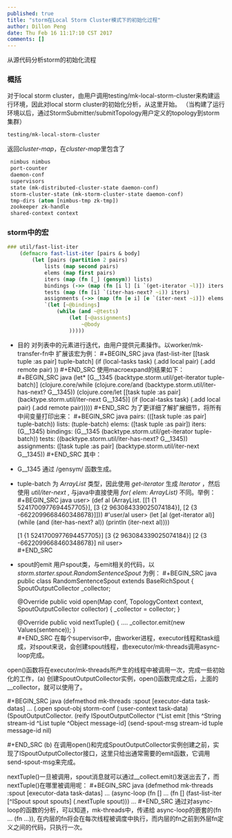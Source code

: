 ```yaml
---
published: true
title: "storm在Local Storm Cluster模式下的初始化过程"
author: Dillon Peng
date: Thu Feb 16 11:17:10 CST 2017
comments: []
---
```

从源代码分析storm的初始化流程

### 概括
对于local storm cluster，由用户调用testing/mk-local-storm-cluster来构建运行环境，因此对local storm cluster的初始化分析，从这里开始。
（当构建了运行环境以后，通过StormSubmitter/submitTopology用户定义的topology到storm集群）
```clojure
testing/mk-local-storm-cluster
```
返回*cluster-map*，在*cluster-map*里包含了
```clojure
 nimbus nimbus
 port-counter
 daemon-conf
 supervisors 
 state (mk-distributed-cluster-state daemon-conf)
 storm-cluster-state (mk-storm-cluster-state daemon-conf)
 tmp-dirs (atom [nimbus-tmp zk-tmp])
 zookeeper zk-handle
 shared-context context
```

### storm中的宏

```clojure
### util/fast-list-iter 
	(defmacro fast-list-iter [pairs & body]
		(let [pairs (partition 2 pairs)
			lists (map second pairs)
			elems (map first pairs)
			iters (map (fn [_] (gensym)) lists)
			bindings (->> (map (fn [i l] [i `(get-iterator ~l)]) iters lists) (apply concat))
			tests (map (fn [i] `(iter-has-next? ~i)) iters)
			assignments (->> (map (fn [e i] [e `(iter-next ~i)]) elems iters) (apply concat))]
			`(let [~@bindings]
				(while (and ~@tests)
					(let [~@assignments]
						~@body
					)))))
```
- 目的 
对列表中的元素进行迭代，由用户提供元素操作。以worker/mk-transfer-fn中
扩展该宏为例：
#+BEGIN_SRC java
	(fast-list-iter [[task tuple :as pair] tuple-batch]
        (if (local-tasks task)
            (.add local pair)
				(.add remote pair)
			))
#+END_SRC
使用macroexpand的结果如下：
#+BEGIN_SRC java
	(let* [G__1345 (backtype.storm.util/get-iterator tuple-batch)] 
		(clojure.core/while (clojure.core/and (backtype.storm.util/iter-has-next? G__1345)) 
			(clojure.core/let [[task tuple :as pair]
		(backtype.storm.util/iter-next G__1345)] 
			(if (local-tasks task) (.add local pair) (.add remote pair)))))
#+END_SRC
为了更详细了解扩展细节，将所有中间变量打印出来：
#+BEGIN_SRC java
	pairs:  (([task tuple :as pair] tuple-batch))
	lists:  (tuple-batch)
	elems:  ([task tuple :as pair])
	iters:  (G__1345)
	bindings:  (G__1345 (backtype.storm.util/get-iterator tuple-batch))
	tests:  ((backtype.storm.util/iter-has-next? G__1345))
	assignments:  ([task tuple :as pair] (backtype.storm.util/iter-next G__1345))
#+END_SRC
其中：

 - G__1345 通过 /gensym/ 函数生成。
 - tuple-batch 为 *ArrayList* 类型，因此使用 *get-iterator* 生成 *Iterator* ，然后使用 *util/iter-next* , 与java中直接使用 *for( elem: ArrayList)* 不同。举例：
  #+BEGIN_SRC java
	  user> (def al (ArrayList. [[1 {1 5241700977694457705}], [3 {2 963084339025074184}], [2 {3 -6622099668460348678}]]))
	  #'user/al
	  user> (let [al (get-iterator al)] (while (and (iter-has-next? al))
				    (println (iter-next al))))
					      
     [1 {1 5241700977694457705}]
	 [3 {2 963084339025074184}]
	 [2 {3 -6622099668460348678}]
	 nil
	 user>   
  #+END_SRC

* spout的emit
用户spout类，与emit相关的代码，以 *storm.starter.spout.RandomSentenceSpout* 为例：
#+BEGIN_SRC java
	public class RandomSentenceSpout extends BaseRichSpout {
		SpoutOutputCollector _collector;
			    

    @Override
    public void open(Map conf, TopologyContext context, SpoutOutputCollector collector) {
        _collector = collector;
    }

    @Override
    public void nextTuple() {
       ....
        _collector.emit(new Values(sentence));
    }        
#+END_SRC
在每个supervisor中，由worker进程，executor线程和task组成，对spout来说，会创建spout线程，由executor/mk-threads调用async-loop完成。

open()函数将在executor/mk-threads所产生的线程中被调用一次，完成一些初始化的工作，(a) 创建SpoutOutputCollector实例，open()函数完成之后，上面的__collector，就可以使用了。

#+BEGIN_SRC java
    (defmethod mk-threads :spout [executor-data task-datas]
	...
	(.open spout-obj
		storm-conf
			(:user-context task-data)
				(SpoutOutputCollector.
					(reify ISpoutOutputCollector
						(^List emit [this ^String stream-id ^List tuple ^Object message-id]
							(send-spout-msg stream-id tuple message-id nil)
				  
#+END_SRC
(b) 在调用open()和完成SpoutOutputCollector实例创建之前，实现了ISpoutOutputCollector接口，这里只给出通常需要的emit函数，它调用send-spout-msg来完成。

nextTuple()一旦被调用，spout消息就可以通过__collect.emit()发送出去了，而nextTuple()在哪里被调用呢：
  #+BEGIN_SRC java
     (defmethod mk-threads :spout [executor-data task-datas]
	   ...
	   (async-loop
	     (fn []
		    ...
			(fn []
				(fast-list-iter [^ISpout spout spouts] (.nextTuple
	   spout)))
	   ...
  #+END_SRC
通过对async-loop的函数的分析，可以知道，mk-threads中，传递给 async-loop的嵌套的(fn ... (fn ...)), 在内层的fn将会在每次线程被调度中执行，而内层的fn之前到外层fn定义之间的代码，只执行一次。  
  
  
